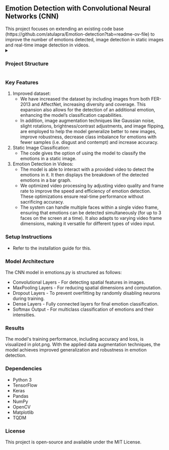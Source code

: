 <h2>Emotion Detection with Convolutional Neural Networks (CNN)</h2>
This project focuses on extending an existing code base (https://github.com/atulapra/Emotion-detection?tab=readme-ov-file) to improve the number of emotions detected, image detection in static images and real-time image detection in videos.

<details>
<summary><h3>Project Structure</h3></summary>

- dataset_prepare.py - Prepares the FER-2013 dataset by reading fer2013.csv, converting each data row into an image, and organizing images by emotion labels for training and testing.
- emotions.py - Contains the main CNN model for training and testing emotion detection. It also includes code for testing the trained model on sample images and videos.
- fer2013.csv - The dataset file containing pixel data and emotion labels for each image.
- model.h5 and model.weights.h5 - Saved model files that allow loading a pre-trained model instead of training from scratch.
- haarcascade_frontalface_default.xml - A pre-trained face detector from OpenCV, used to locate faces in images.
- plot.png - A visualization of the model's accuracy and loss over training epochs.
- data - Directory where processed images are stored after running dataset_prepare.py.
- requirements.txt - Specifies the necessary requirements for running the code.
- code_references.txt - Lists the resources used for the code.
- data_augmentations.ipynb - Code used for augmenting images in the dataset. Does not need to be run since augmented images are included. Provided for completeness.
</details>

<h3>Key Features</h3>

1. Improved dataset:
    * We have increased the dataset by including images from both FER-2013 and AffectNet, increasing diversity and coverage. This expansion also allows for the detection of an additional emotion, enhancing the model’s classification capabilities.
    * In addition, image augmentation techniques like Gaussian noise, slight rotations, brightness/contrast adjustments, and image flipping, are employed to help the model generalize better to new images, improve robustness, decrease class imbalance for emotions with fewer samples (i.e. disgust and contempt) and increase accuracy.
2. Static Image Classification:
    * The code gives the option of using the model to classify the emotions in a static image. 
3. Emotion Detection in Videos:
    * The model is able to interact with a provided video to detect the emotions in it. It then displays the breakdown of the detected emotions in a bar graph.
    * We optimized video processing by adjusting video quality and frame rate to improve the speed and efficiency of emotion detection. These optimizations ensure real-time performance without sacrificing accuracy.
    * The system can handle multiple faces within a single video frame, ensuring that emotions can be detected simultaneously (for up to 3 faces on the screen at a time). It also adapts to varying video frame dimensions, making it versatile for different types of video input.


<h3>Setup Instructions</h3>

* Refer to the installation guide for this.

<h3>Model Architecture</h3>

The CNN model in emotions.py is structured as follows:
* Convolutional Layers - For detecting spatial features in images.
* MaxPooling Layers - For reducing spatial dimensions and computation.
* Dropout Layers - To prevent overfitting by randomly disabling neurons during training.
* Dense Layers - Fully connected layers for final emotion classification.
* Softmax Output - For multiclass classification of emotions and their intensities.


<h3>Results</h3>
The model's training performance, including accuracy and loss, is visualized in plot.png. With the applied data augmentation techniques, the model achieves improved generalization and robustness in emotion detection.

<h3>Dependencies</h3>

* Python 3
* TensorFlow
* Keras
* Pandas
* NumPy
* OpenCV
* Matplotlib
* TQDM


<h3>License</h3>
This project is open-source and available under the MIT License.
